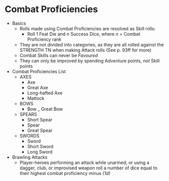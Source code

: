 # Combat Proficiencies

- Basics
  - Rolls made using Combat Proficiencies are resolved as Skill rolls:
    - Roll 1 Feat Die and *n* Success Dice, where *n* = Combat Proficiency rank
  - They are not divided into categories, as they are all rolled against the STRENGTH TN when making Attack rolls (See p. 93ff for more)
  - Combat Skills can never be *Favoured*
  - They can only be improved by spending Adventure points, *not* Skill points
- Combat Proficiencies List
  - AXES
    - Axe
    - Great Axe
    - Long-hafted Axe
    - Mattock
  - BOWS
    - Bow
    _ Great Bow
  - SPEARS
    - Short Spear
    - Spear
    - Great Spear
  - SWORDS
    - Sword
    - Short Sword
    - Long Sword
- Brawling Attacks
  - Player-heroes performing an attack while unarmed, or using a dagger, club, or improvised weapon roll a number of dice equal to their highest combat proficiency minus *(1d)*